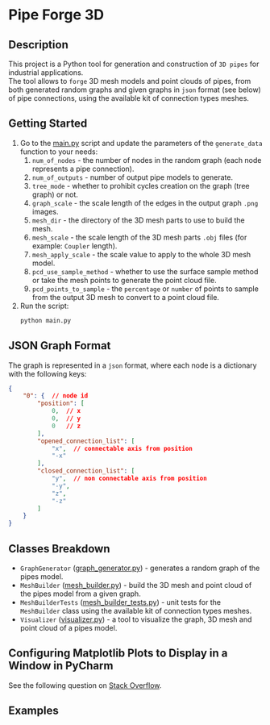 # Pipe Forge 3D


## Description

This project is a Python tool for generation and construction of `3D pipes` for industrial applications. \
The tool allows to `forge` 3D mesh models and point clouds of pipes, from both generated random graphs and 
given graphs in `json` format (see below) of pipe connections, using the available kit of connection types meshes.


## Getting Started

1. Go to the [main.py](main.py) script and update the parameters of the `generate_data` function to your needs:
   1. `num_of_nodes` - the number of nodes in the random graph (each node represents a pipe connection).
   2. `num_of_outputs` - number of output pipe models to generate.
   3. `tree_mode` - whether to prohibit cycles creation on the graph (tree graph) or not.
   4. `graph_scale` - the scale length of the edges in the output graph `.png` images.
   5. `mesh_dir` - the directory of the 3D mesh parts to use to build the mesh.
   6. `mesh_scale` - the scale length of the 3D mesh parts `.obj` files (for example: `Coupler` length).
   7. `mesh_apply_scale` - the scale value to apply to the whole 3D mesh model.
   8. `pcd_use_sample_method` - whether to use the surface sample method or take the mesh points to generate the point cloud file.
   9. `pcd_points_to_sample` - the `percentage` or `number` of points to sample from the output 3D mesh to convert to a point cloud file.
2. Run the script:
   ```bash
   python main.py
   ```


## JSON Graph Format

The graph is represented in a `json` format, where each node is a dictionary with the following keys:
```json
{
    "0": {  // node id
        "position": [
            0,  // x
            0,  // y
            0   // z
        ],
        "opened_connection_list": [
            "x",  // connectable axis from position
            "-x"
        ],
        "closed_connection_list": [
            "y",  // non connectable axis from position
            "-y",
            "z",
            "-z"
        ]
    }
}
```

## Classes Breakdown

- `GraphGenerator` ([graph_generator.py](graph_generator.py)) - generates a random graph of the pipes model.
- `MeshBuilder` ([mesh_builder.py](mesh_builder.py)) - build the 3D mesh and point cloud of the pipes model from a given graph.
- `MeshBuilderTests` ([mesh_builder_tests.py](mesh_builder_tests.py)) - unit tests for the `MeshBuilder` class using the available kit of connection types meshes.
- `Visualizer` ([visualizer.py](visualizer.py)) - a tool to visualize the graph, 3D mesh and point cloud of a pipes model.


## Configuring Matplotlib Plots to Display in a Window in PyCharm

See the following question on [Stack Overflow](https://stackoverflow.com/questions/57015206/how-to-show-matplotlib-plots-in-a-window-instead-of-sciview-toolbar-in-pycharm-p).


## Examples
